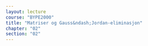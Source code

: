 ```yaml
---
layout: lecture
course: "BYPE2000"
title: "Matriser og Gauss&ndash;Jordan-eliminasjon"
chapter: "02"
section: "02"
---
```

